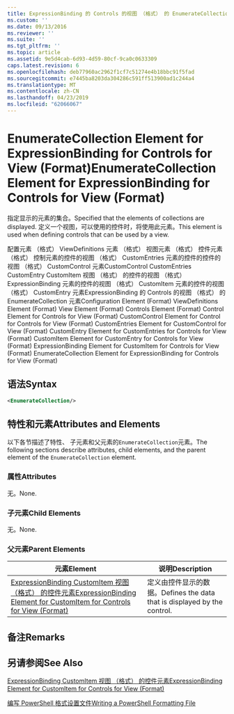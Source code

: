 ```yaml
---
title: ExpressionBinding 的 Controls 的视图 （格式） 的 EnumerateCollection 元素 |Microsoft Docs
ms.custom: ''
ms.date: 09/13/2016
ms.reviewer: ''
ms.suite: ''
ms.tgt_pltfrm: ''
ms.topic: article
ms.assetid: 9e5d4cab-6d93-4d59-80cf-9ca0c0633309
caps.latest.revision: 6
ms.openlocfilehash: deb77960ac2962f1cf7c51274e4b18bbc91f5fad
ms.sourcegitcommit: e7445ba8203da304286c591ff513900ad1c244a4
ms.translationtype: MT
ms.contentlocale: zh-CN
ms.lasthandoff: 04/23/2019
ms.locfileid: "62066067"
---
```

# <a name="enumeratecollection-element-for-expressionbinding-for-controls-for-view-format"></a><span data-ttu-id="2f604-102">EnumerateCollection Element for ExpressionBinding for Controls for View (Format)</span><span class="sxs-lookup"><span data-stu-id="2f604-102">EnumerateCollection Element for ExpressionBinding for Controls for View (Format)</span></span>

<span data-ttu-id="2f604-103">指定显示的元素的集合。</span><span class="sxs-lookup"><span data-stu-id="2f604-103">Specified that the elements of collections are displayed.</span></span> <span data-ttu-id="2f604-104">定义一个视图，可以使用的控件时，将使用此元素。</span><span class="sxs-lookup"><span data-stu-id="2f604-104">This element is used when defining controls that can be used by a view.</span></span>

<span data-ttu-id="2f604-105">配置元素 （格式） ViewDefinitions 元素 （格式） 视图元素 （格式） 控件元素 （格式） 控制元素的控件的视图 （格式） CustomEntries 元素的控件的控件的视图 （格式） CustomControl 元素CustomControl CustomEntries CustomEntry CustomItem 视图 （格式） 的控件的视图 （格式） ExpressionBinding 元素的控件的视图 （格式） CustomItem 元素的控件的视图 （格式） CustomEntry 元素ExpressionBinding 的 Controls 的视图 （格式） 的 EnumerateCollection 元素</span><span class="sxs-lookup"><span data-stu-id="2f604-105">Configuration Element (Format) ViewDefinitions Element (Format) View Element (Format) Controls Element (Format) Control Element for Controls for View (Format) CustomControl Element for Control for Controls for View (Format) CustomEntries Element for CustomControl for View (Format) CustomEntry Element for CustomEntries for Controls for View (Format) CustomItem Element for CustomEntry for Controls for View (Format) ExpressionBinding Element for CustomItem for Controls for View (Format) EnumerateCollection Element for ExpressionBinding for Controls for View (Format)</span></span>

## <a name="syntax"></a><span data-ttu-id="2f604-106">语法</span><span class="sxs-lookup"><span data-stu-id="2f604-106">Syntax</span></span>

```xml
<EnumerateCollection/>
```

## <a name="attributes-and-elements"></a><span data-ttu-id="2f604-107">特性和元素</span><span class="sxs-lookup"><span data-stu-id="2f604-107">Attributes and Elements</span></span>

<span data-ttu-id="2f604-108">以下各节描述了特性、 子元素和父元素的`EnumerateCollection`元素。</span><span class="sxs-lookup"><span data-stu-id="2f604-108">The following sections describe attributes, child elements, and the parent element of the `EnumerateCollection` element.</span></span>

### <a name="attributes"></a><span data-ttu-id="2f604-109">属性</span><span class="sxs-lookup"><span data-stu-id="2f604-109">Attributes</span></span>

<span data-ttu-id="2f604-110">无。</span><span class="sxs-lookup"><span data-stu-id="2f604-110">None.</span></span>

### <a name="child-elements"></a><span data-ttu-id="2f604-111">子元素</span><span class="sxs-lookup"><span data-stu-id="2f604-111">Child Elements</span></span>

<span data-ttu-id="2f604-112">无。</span><span class="sxs-lookup"><span data-stu-id="2f604-112">None.</span></span>

### <a name="parent-elements"></a><span data-ttu-id="2f604-113">父元素</span><span class="sxs-lookup"><span data-stu-id="2f604-113">Parent Elements</span></span>

|<span data-ttu-id="2f604-114">元素</span><span class="sxs-lookup"><span data-stu-id="2f604-114">Element</span></span>|<span data-ttu-id="2f604-115">说明</span><span class="sxs-lookup"><span data-stu-id="2f604-115">Description</span></span>|
|-------------|-----------------|
|[<span data-ttu-id="2f604-116">ExpressionBinding CustomItem 视图 （格式） 的控件元素</span><span class="sxs-lookup"><span data-stu-id="2f604-116">ExpressionBinding Element for CustomItem for Controls for View (Format)</span></span>](./expressionbinding-element-for-customitem-for-controls-for-view-format.md)|<span data-ttu-id="2f604-117">定义由控件显示的数据。</span><span class="sxs-lookup"><span data-stu-id="2f604-117">Defines the data that is displayed by the control.</span></span>|

## <a name="remarks"></a><span data-ttu-id="2f604-118">备注</span><span class="sxs-lookup"><span data-stu-id="2f604-118">Remarks</span></span>

## <a name="see-also"></a><span data-ttu-id="2f604-119">另请参阅</span><span class="sxs-lookup"><span data-stu-id="2f604-119">See Also</span></span>

[<span data-ttu-id="2f604-120">ExpressionBinding CustomItem 视图 （格式） 的控件元素</span><span class="sxs-lookup"><span data-stu-id="2f604-120">ExpressionBinding Element for CustomItem for Controls for View (Format)</span></span>](./expressionbinding-element-for-customitem-for-controls-for-view-format.md)

[<span data-ttu-id="2f604-121">编写 PowerShell 格式设置文件</span><span class="sxs-lookup"><span data-stu-id="2f604-121">Writing a PowerShell Formatting File</span></span>](./writing-a-powershell-formatting-file.md)
